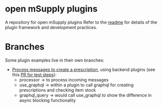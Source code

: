 # open mSupply plugins
A repository for open mSupply plugins
Refer to the [readme](https://github.com/msupply-foundation/open-msupply/blob/develop/client/packages/plugins/README.md) for details of the plugin framework and development practices.

# Branches

Some plugin examples live in their own branches:

* [Process messages to create a prescription](https://github.com/msupply-foundation/open-msupply-plugins/tree/Process-messages-to-create-prescription), using backend plugins (see this [PR for test steps](https://github.com/msupply-foundation/open-msupply/pull/7832)):
    * processor -> to process incoming messages
    * use_graphql -> within a plugin to call graphql for creating prescriptions and checking item stock
    * graphql_query -> would call use_graphql to show the difference in async blocking functionality



